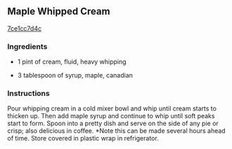 ## Maple Whipped Cream

[7ce1cc7d4c](http://tastykitchen.com/recipes/desserts/maple-whipped-cream/)

### Ingredients

 - 1 pint of cream, fluid, heavy whipping

 - 3 tablespoon of syrup, maple, canadian

### Instructions

Pour whipping cream in a cold mixer bowl and whip until cream starts to thicken up. Then add maple syrup and continue to whip until soft peaks start to form. Spoon into a pretty dish and serve on the side of any pie or crisp; also delicious in coffee. *Note this can be made several hours ahead of time. Store covered in plastic wrap in refrigerator.
